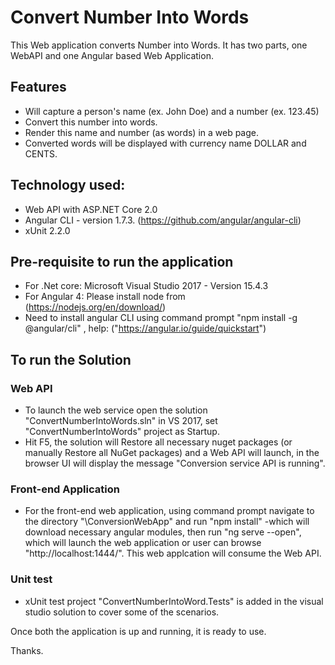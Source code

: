 # Convert Number Into Words

This Web application converts Number into Words. It has two parts, one WebAPI and one Angular based Web Application.

## Features
* Will capture a person's name (ex. John Doe) and a number (ex. 123.45)
* Convert this number into words.
* Render this name and number (as words) in a web page.
* Converted words will be displayed with currency name DOLLAR and CENTS.

## Technology used:

* Web API with ASP.NET Core 2.0
* Angular CLI - version 1.7.3. (https://github.com/angular/angular-cli)
* xUnit 2.2.0

## Pre-requisite to run the application

* For .Net core: Microsoft Visual Studio 2017 - Version 15.4.3
* For Angular 4: Please install node from (https://nodejs.org/en/download/)
* Need to install angular CLI using command prompt "npm install -g @angular/cli" , help: ("https://angular.io/guide/quickstart")


## To run the Solution

### Web API
* To launch the web service open the solution "ConvertNumberIntoWords.sln" in VS 2017, set "ConvertNumberIntoWords" project as Startup.
* Hit F5, the solution will Restore all necessary nuget packages (or manually Restore all NuGet packages) and a Web API will launch, in the browser UI will display the message "Conversion service API is running".

### Front-end Application
* For the front-end web application, using command prompt navigate to the directory "\ConversionWebApp" and run "npm install"
-which will download necessary angular modules, then run "ng serve --open", which will launch the web application or user can browse "http://localhost:1444/". This web applcation will consume the Web API.

### Unit test
* xUnit test project "ConvertNumberIntoWord.Tests" is added in the visual studio solution to cover some of the scenarios.


Once both the application is up and running, it is ready to use.

Thanks.
